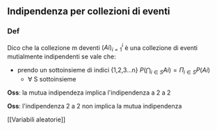 ## Indipendenza per collezioni di eventi

### Def
Dico che la collezione m deventi $(Ai)^i_{i=1}$ è una collezione di eventi mutialmente indipendenti se vale che:
- prendo un sottoinsieme di indici {1,2,3...n} $P(\bigcap_{i \in S}Ai) = \Pi_{i \in S}P(Ai)$
	- $\forall$ S sottoinsieme  

**Oss**: la mutua indipendeza implica l'indipendenza a 2 a 2

**Oss**: l'indipendenza 2 a 2 non implica la mutua indipendenza

[[Variabili aleatorie]]
